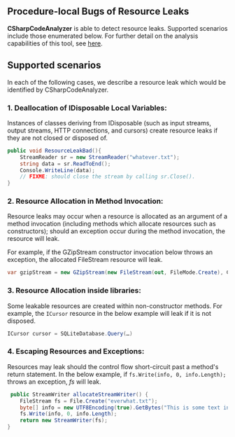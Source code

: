## Procedure-local Bugs of Resource Leaks

**CSharpCodeAnalyzer** is able to detect resource leaks. Supported scenarios include those enumerated below. For further detail on the analysis capabilities of this tool, see [here](http://www.eecs.qmul.ac.uk/~ddino/papers/nasa-infer.pdf). 

## Supported scenarios

In each of the following cases, we describe a resource leak which would be identified by CSharpCodeAnalyzer.

### 1. Deallocation of IDisposable Local Variables: 

Instances of classes deriving from IDisposable (such as input streams, output streams, HTTP connections, and cursors) create resource leaks if they are not closed or disposed of.

```c#
public void ResourceLeakBad(){
    StreamReader sr = new StreamReader("whatever.txt");  
    string data = sr.ReadToEnd();
    Console.WriteLine(data);
    // FIXME: should close the stream by calling sr.Close().
}
```
							
### 2. Resource Allocation in Method Invocation: 
Resource leaks may occur when a resource is allocated as an argument of a method invocation (including methods which allocate resources such as constructors); should an exception occur during the method invocation, the resource will leak.	

For example, if the GZipStream constructor invocation below throws an exception, the allocated FileStream resource will leak.
```c#
var gzipStream = new GZipStream(new FileStream(out, FileMode.Create), CompressionMode.Compress);
```
	
### 3. Resource Allocation inside libraries:
Some leakable resources are created within non-constructor methods. For example, the `ICursor` resource in the below example will leak if it is not disposed.
```c#
ICursor cursor = SQLiteDatabase.Query(…)
```
	
### 4. Escaping Resources and Exceptions:
Resources may leak should the control flow short-circuit past a method's return statement. In the below example, if
`fs.Write(info, 0, info.Length);` throws an exception, *fs* will leak.
```c#
 public StreamWriter allocateStreamWriter() {
    FileStream fs = File.Create("everwhat.txt");
    byte[] info = new UTF8Encoding(true).GetBytes("This is some text in the file.");
    fs.Write(info, 0, info.Length);
    return new StreamWriter(fs);
}
```
